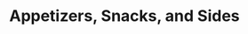 ---
layout: category
title: Appetizers, Snacks, and Sides
category: [appetizers snacks and sides]
---